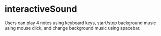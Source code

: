 # interactiveSound
Users can play 4 notes using keyboard keys, start/stop background music using mouse click, and change background music using spacebar.
